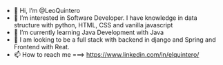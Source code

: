 - 👋 Hi, I’m @LeoQuintero
- 👀 I’m interested in Software Developer. I have knowledge in data structure with python, HTML, CSS and vanilla javascript
- 🌱 I’m currently learning Java Development with Java
- 💞️ I am looking to be a full stack with backend in django and Spring and Frontend with Reat.
- 📫 How to reach me ===> https://www.linkedin.com/in/elquintero/


